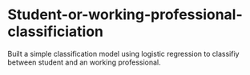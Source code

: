 # Student-or-working-professional-classificiation
Built a simple classification model using logistic regression to classifiy between student and an working professional.
